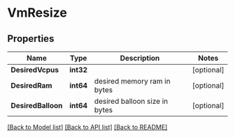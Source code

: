 # VmResize

## Properties

Name | Type | Description | Notes
------------ | ------------- | ------------- | -------------
**DesiredVcpus** | **int32** |  | [optional] 
**DesiredRam** | **int64** | desired memory ram in bytes | [optional] 
**DesiredBalloon** | **int64** | desired balloon size in bytes | [optional] 

[[Back to Model list]](../README.md#documentation-for-models) [[Back to API list]](../README.md#documentation-for-api-endpoints) [[Back to README]](../README.md)



